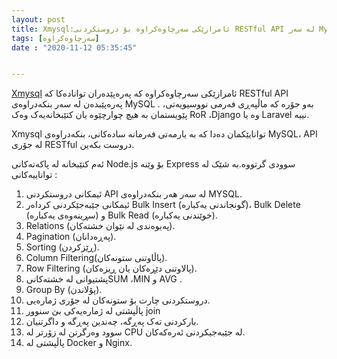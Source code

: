 ```yaml
---
layout: post
title: Xmysql:ئامرازێکی سەرچاوەکراوە بۆ دروستکردنی RESTful API لە سەر MySQL
tags: [سەرچاوەکراوە]
date : "2020-11-12 05:35:45"


---
```


[Xmysql](https://github.com/o1lab/xmysql) ئامرازێکی سەرچاوەکراوە کە پەرەپێدەران توانادەکا کە  RESTful API پەرەپێبدەن لە سەر بنکەدراوەی MySQL . بەو جۆرە کە ماڵپەڕی فەرمی نووسیویەتی، پێویستمان بە هیچ چوارچێوە یان کتێبخانەیەک وەک RoR ،Django وە یا Laravel نییە.

Xmysql توانایێکمان دەدا کە بە یارمەتی فەرمانە سادەکانی، بنکەدراوەی  MySQL،  API  لە جۆری RESTful دروست بکەین.

ئەم کتێبخانە لە پاکەتەکانی Node.js بۆ وێنە Express سوودی گرتووە.بە شێک لە تواناییەکانی :

1. ئیمکانی دروستکردنی API لە سەر هەر بنکەدراوەی MYSQL.
2. ئیمکانی جێبەجێکردنی کرداەر Bulk Insert (گونجاندنی یەکبارە)، Bulk Delete (سڕینەوەی یەکبارە) و Bulk Read (خوێندنی یەکبارە).
3. Relations (پەیوەندی لە نێوان خشتەکان).
4. Pagination (پەڕەدانان).
5. Sorting (ڕێزکردن).
6.  Column Filtering(پاڵاوتنی ستونەکان).
7.  Row Filtering (پالاوتنی دێڕەکان یان ڕیزەکان).
8. پشتیوانی لە خشتەکانیSUM ،MIN و AVG .
9. Group By (پۆلاندن).
10. دروستکردنی چارت بۆ ستونەکان لە جۆری ژمارەیی.
11. پاڵپشتی لە ژمارەیەکی بێ سنوور join
12. بارکردنی تەک پەڕگە، چەندین پەڕگە و داگرتنیان.
13. سوود وەرگرتن لە زۆرتر لە CPU لە جێبەجیکردنی ئەرەکەکان.
14. پاڵپشتی لە Docker و Nginx.